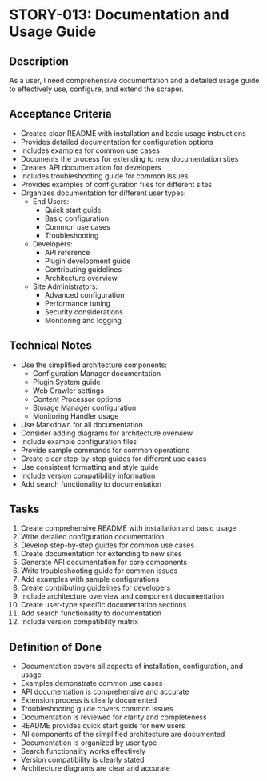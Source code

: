 # STORY-013: Documentation and Usage Guide

## Description
As a user, I need comprehensive documentation and a detailed usage guide to effectively use, configure, and extend the scraper.

## Acceptance Criteria
- Creates clear README with installation and basic usage instructions
- Provides detailed documentation for configuration options
- Includes examples for common use cases
- Documents the process for extending to new documentation sites
- Creates API documentation for developers
- Includes troubleshooting guide for common issues
- Provides examples of configuration files for different sites
- Organizes documentation for different user types:
  - End Users:
    - Quick start guide
    - Basic configuration
    - Common use cases
    - Troubleshooting
  - Developers:
    - API reference
    - Plugin development guide
    - Contributing guidelines
    - Architecture overview
  - Site Administrators:
    - Advanced configuration
    - Performance tuning
    - Security considerations
    - Monitoring and logging

## Technical Notes
- Use the simplified architecture components:
  - Configuration Manager documentation
  - Plugin System guide
  - Web Crawler settings
  - Content Processor options
  - Storage Manager configuration
  - Monitoring Handler usage
- Use Markdown for all documentation
- Consider adding diagrams for architecture overview
- Include example configuration files
- Provide sample commands for common operations
- Create clear step-by-step guides for different use cases
- Use consistent formatting and style guide
- Include version compatibility information
- Add search functionality to documentation

## Tasks
1. Create comprehensive README with installation and basic usage
2. Write detailed configuration documentation
3. Develop step-by-step guides for common use cases
4. Create documentation for extending to new sites
5. Generate API documentation for core components
6. Write troubleshooting guide for common issues
7. Add examples with sample configurations
8. Create contributing guidelines for developers
9. Include architecture overview and component documentation
10. Create user-type specific documentation sections
11. Add search functionality to documentation
12. Include version compatibility matrix

## Definition of Done
- Documentation covers all aspects of installation, configuration, and usage
- Examples demonstrate common use cases
- API documentation is comprehensive and accurate
- Extension process is clearly documented
- Troubleshooting guide covers common issues
- Documentation is reviewed for clarity and completeness
- README provides quick start guide for new users
- All components of the simplified architecture are documented
- Documentation is organized by user type
- Search functionality works effectively
- Version compatibility is clearly stated
- Architecture diagrams are clear and accurate
